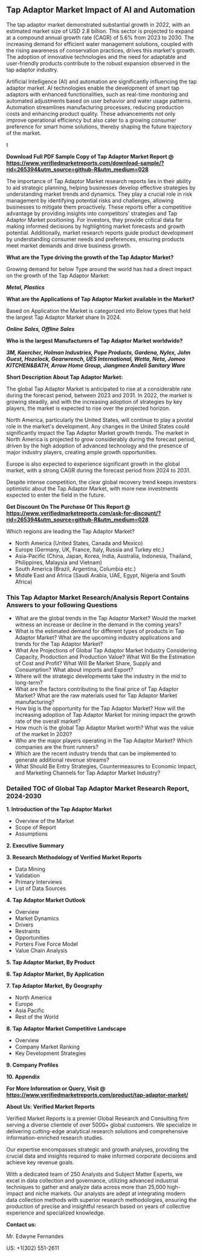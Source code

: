 <h2>Tap Adaptor Market Impact of AI and Automation</h2><p>The tap adaptor market demonstrated substantial growth in 2022, with an estimated market size of USD 2.8 billion. This sector is projected to expand at a compound annual growth rate (CAGR) of 5.6% from 2023 to 2030. The increasing demand for efficient water management solutions, coupled with the rising awareness of conservation practices, drives this market's growth. The adoption of innovative technologies and the need for adaptable and user-friendly products contribute to the robust expansion observed in the tap adaptor industry.</p><p>Artificial Intelligence (AI) and automation are significantly influencing the tap adaptor market. AI technologies enable the development of smart tap adaptors with enhanced functionalities, such as real-time monitoring and automated adjustments based on user behavior and water usage patterns. Automation streamlines manufacturing processes, reducing production costs and enhancing product quality. These advancements not only improve operational efficiency but also cater to a growing consumer preference for smart home solutions, thereby shaping the future trajectory of the market.</p>t</p><p id="" class=""><strong>Download Full PDF Sample Copy of Tap Adaptor Market Report @ <a href="https://www.verifiedmarketreports.com/download-sample/?rid=265394&utm_source=github-R&utm_medium=028" target="_blank">https://www.verifiedmarketreports.com/download-sample/?rid=265394&utm_source=github-R&utm_medium=028</a></strong></p><p>The importance of&nbsp;Tap Adaptor Market research reports lies in their ability to aid strategic planning, helping businesses develop effective strategies by understanding market trends and dynamics. They play a crucial role in risk management by identifying potential risks and challenges, allowing businesses to mitigate them proactively. These reports offer a competitive advantage by providing insights into competitors' strategies and Tap Adaptor Market positioning. For investors, they provide critical data for making informed decisions by highlighting market forecasts and growth potential. Additionally, market research reports guide product development by understanding consumer needs and preferences, ensuring products meet market demands and drive business growth.</p><p><strong>What are the&nbsp;Type driving the growth of the Tap Adaptor Market?</strong></p><p id="" class="">Growing demand for below Type around the world has had a direct impact on the growth of the Tap Adaptor Market:</p><em><strong>Metal, Plastics</strong></em></p><strong>What are the&nbsp;Applications&nbsp;of Tap Adaptor Market available in the Market?</strong></p><p id="" class="">Based on Application the Market is categorized into Below types that held the largest Tap Adaptor Market share In 2024.</p><em><strong>Online Sales, Offline Sales</strong></em></p><strong>Who is the largest Manufacturers of Tap Adaptor Market worldwide?</strong></p><p><em><strong>3M, Kaercher, Holman Industries, Pope Products, Gardena, Nylex, John Guest, Hozelock, Gearwrench, UES International, Wetta, Neta, Jomoo KITCHEN&BATH, Arrow Home Group, Jiangmen Andeli Sanitary Ware</strong></em></p><p id="" class=""><strong>Short Description About Tap Adaptor Market:</strong></p><p>The global Tap Adaptor Market is anticipated to rise at a considerable rate during the forecast period, between 2023 and 2031. In 2022, the market is growing steadily, and with the increasing adoption of strategies by key players, the market is expected to rise over the projected horizon.</p><p>North America, particularly the United States, will continue to play a pivotal role in the market's development. Any changes in the United States could significantly impact the Tap Adaptor Market growth trends. The market in North America is projected to grow considerably during the forecast period, driven by the high adoption of advanced technology and the presence of major industry players, creating ample growth opportunities.</p><p>Europe is also expected to experience significant growth in the global market, with a strong CAGR during the forecast period from 2024 to 2031.</p><p>Despite intense competition, the clear global recovery trend keeps investors optimistic about the Tap Adaptor Market, with more new investments expected to enter the field in the future.</p><p id="" class=""><strong>Get Discount On The Purchase Of This Report @ <a href="https://www.verifiedmarketreports.com/ask-for-discount/?rid=265394&utm_source=github-R&utm_medium=028" target="_blank">https://www.verifiedmarketreports.com/ask-for-discount/?rid=265394&utm_source=github-R&utm_medium=028</a></strong></p>Which regions are leading the Tap Adaptor Market?</p><ul><li>North America (United States, Canada and Mexico)</li><li>Europe (Germany, UK, France, Italy, Russia and Turkey etc.)</li><li>Asia-Pacific (China, Japan, Korea, India, Australia, Indonesia, Thailand, Philippines, Malaysia and Vietnam)</li><li>South America (Brazil, Argentina, Columbia etc.)</li><li>Middle East and Africa (Saudi Arabia, UAE, Egypt, Nigeria and South Africa)</li></ul><h3 id="" class="">This Tap Adaptor Market Research/Analysis Report Contains Answers to your following Questions</h3><ul><li>What are the global trends in the Tap Adaptor Market? Would the market witness an increase or decline in the demand in the coming years?</li><li>What is the estimated demand for different types of products in Tap Adaptor Market? What are the upcoming industry applications and trends for the Tap Adaptor Market?</li><li>What Are Projections of Global Tap Adaptor Market Industry Considering Capacity, Production and Production Value? What Will Be the Estimation of Cost and Profit? What Will Be Market Share, Supply and Consumption? What about imports and Export?</li><li>Where will the strategic developments take the industry in the mid to long-term?</li><li>What are the factors contributing to the final price of Tap Adaptor Market? What are the raw materials used for Tap Adaptor Market manufacturing?</li><li>How big is the opportunity for the Tap Adaptor Market? How will the increasing adoption of Tap Adaptor Market for mining impact the growth rate of the overall market?</li><li>How much is the global Tap Adaptor Market worth? What was the value of the market In 2020?</li><li>Who are the major players operating in the Tap Adaptor Market? Which companies are the front runners?</li><li>Which are the recent industry trends that can be implemented to generate additional revenue streams?</li><li>What Should Be Entry Strategies, Countermeasures to Economic Impact, and Marketing Channels for Tap Adaptor Market Industry?</li></ul><h3 id="" class="">Detailed TOC of Global Tap Adaptor Market Research Report, 2024-2030</h3><p id="" class=""><strong>1. Introduction of the Tap Adaptor Market</strong></p><ul><li>Overview of the Market</li><li>Scope of Report</li><li>Assumptions</li></ul><p id="" class=""><strong>2. Executive Summary</strong></p><p id="" class=""><strong>3. Research Methodology of Verified Market Reports</strong></p><ul><li>Data Mining</li><li>Validation</li><li>Primary Interviews</li><li>List of Data Sources</li></ul><p id="" class=""><strong>4. Tap Adaptor Market Outlook</strong></p><ul><li>Overview</li><li>Market Dynamics</li><li>Drivers</li><li>Restraints</li><li>Opportunities</li><li>Porters Five Force Model</li><li>Value Chain Analysis</li></ul><p id="" class=""><strong>5. Tap Adaptor Market, By Product</strong></p><p id="" class=""><strong>6. Tap Adaptor Market, By Application</strong></p><p id="" class=""><strong>7. Tap Adaptor Market, By Geography</strong></p><ul><li>North America</li><li>Europe</li><li>Asia Pacific</li><li>Rest of the World</li></ul><p id="" class=""><strong>8. Tap Adaptor Market Competitive Landscape</strong></p><ul><li>Overview</li><li>Company Market Ranking</li><li>Key Development Strategies</li></ul><p id="" class=""><strong>9. Company Profiles</strong></p><p id="" class=""><strong>10. Appendix</strong></p><p id="" class=""><strong>For More Information or Query, Visit @ <a href="https://www.verifiedmarketreports.com/product/tap-adaptor-market/" target="_blank">https://www.verifiedmarketreports.com/product/tap-adaptor-market/</a></strong></p><p id="" class=""><strong>About Us: Verified Market Reports</strong></p><p id="" class="">Verified Market Reports is a premier Global Research and Consulting firm serving a diverse clientele of over 5000+ global customers. We specialize in delivering cutting-edge analytical research solutions and comprehensive information-enriched research studies.</p><p id="" class="">Our expertise encompasses strategic and growth analyses, providing the crucial data and insights required to make informed corporate decisions and achieve key revenue goals.</p><p id="" class="">With a dedicated team of 250 Analysts and Subject Matter Experts, we excel in data collection and governance, utilizing advanced industrial techniques to gather and analyze data across more than 25,000 high-impact and niche markets. Our analysts are adept at integrating modern data collection methods with superior research methodologies, ensuring the production of precise and insightful research based on years of collective experience and specialized knowledge.</p><p id="" class=""><strong>Contact us:</strong></p><p id="" class="">Mr. Edwyne Fernandes</p><p id="" class="">US: +1(302) 551-2611</p>